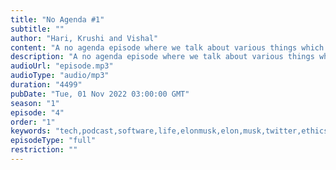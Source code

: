 ```yaml
---
title: "No Agenda #1"
subtitle: ""
author: "Hari, Krushi and Vishal"
content: "A no agenda episode where we talk about various things which are based on current affairs and contemporary stuff."
description: "A no agenda episode where we talk about various things which are based on current affairs and contemporary stuff."
audioUrl: "episode.mp3"
audioType: "audio/mp3"
duration: "4499"
pubDate: "Tue, 01 Nov 2022 03:00:00 GMT"
season: "1"
episode: "4"
order: "1"
keywords: "tech,podcast,software,life,elonmusk,elon,musk,twitter,ethics,fraud,creditcard,credit,card,chargeback,movies,india,movie,indian,telugu,ginna,blackadam,shazam,superman,dc"
episodeType: "full"
restriction: ""
---
```

